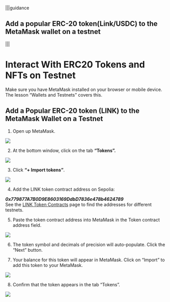 |||guidance
## Add a popular ERC-20 token(Link/USDC) to the MetaMask wallet on a testnet

|||


# Interact With ERC20 Tokens and NFTs on Testnet

Make sure you have MetaMask installed on your browser or mobile device. The lesson “Wallets and Testnets” covers this.


## Add a Popular ERC-20 token (LINK) to the MetaMask Wallet on a Testnet

1. Open up MetaMask.

![](.guides/img/04/image1.png)

2. At the bottom window, click on the tab **“Tokens”.**

![](.guides/img/04/image2.png)

3. Click **“+ Import tokens”**.

![](.guides/img/04/image3.png)

4. Add the LINK token contract address on Sepolia:

***0x779877A7B0D9E8603169DdbD7836e478b4624789***  
See the [LINK Token Contracts](https://docs.chain.link/resources/link-token-contracts) page to find the addresses for different testnets.

5. Paste the token contract address into MetaMask in the Token contract address field. 

![](.guides/img/04/image4.png)

6. The token symbol and decimals of precision will auto-populate. Click the “Next” button.

7. Your balance for this token will appear in MetaMask. Click on “Import” to add this token to your MetaMask.

![](.guides/img/04/image5.png)

8. Confirm that the token appears in the tab “Tokens”.

![](.guides/img/04/image6.png)
